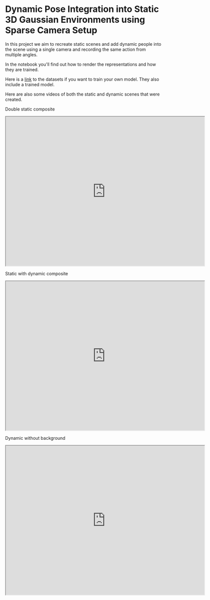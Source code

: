 # Dynamic Pose Integration into Static 3D Gaussian Environments using Sparse Camera Setup
In this project we aim to recreate static scenes and add dynamic people into the scene using a single camera and recording the same action from multiple angles.

In the notebook you'll find out how to render the representations and how they are trained.

Here is a [link](https://drive.google.com/drive/folders/1jCHJ-p2XZ9G_YfjK8zg2acvkTjOCiYOD?usp=sharing) to the datasets if you want to train your own model. They also include a trained model.

Here are also some videos of both the static and dynamic scenes that were created.

Double static composite
<iframe src="https://drive.google.com/file/d/18kkBAwH7lkDuBqbhszvDfKwbNQfevW1K/preview" width="640" height="480" allow="autoplay"></iframe>

Static with dynamic composite
<iframe src="https://drive.google.com/file/d/12Oh_4Zxk8LuQjZoeZhoGy7Y8x5aF4USe/preview" width="640" height="480" allow="autoplay"></iframe>


Dynamic without background
<iframe src="https://drive.google.com/file/d/1rJ09Zou75WvfTbCBbnYSOj-qAtoCydew/preview" width="640" height="480" allow="autoplay"></iframe>
